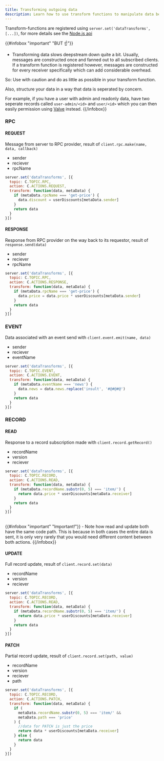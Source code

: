 ```yaml
---
title: Transforming outgoing data
description: Learn how to use transform functions to manipulate data before it leaves the server
---
```


Transform-functions are registered using `server.set('dataTransforms', [...])`, for more details see the [Node.js api](../node-api/)

{{#infobox "important" "BUT ☝"}}
- Transforming data slows deepstream down quite a bit. Usually, messages are constructed once and fanned out to all subscribed clients. If a transform function is registered however, messages are constructed for every receiver specifically which can add considerable overhead.

So: Use with caution and do as little as possible in your transform function.

Also, structure your data in a way that data is seperated by concern.

For example, if you have a user with admin and readonly data, have two seperate records called `user-admin/<id>` and `user/<id>` which you can then easily permission using [Valve](../valve-permissions/) instead.
{{/infobox}}

### RPC

#### REQUEST
Message from server to RPC provider, result of `client.rpc.make(name, data, callback)`<br>

- sender
- reciever
- rpcName

```javascript
server.set('dataTransforms', [{
  topic: C.TOPIC.RPC,
  action: C.ACTIONS.REQUEST,
  transform: function(data, metaData) {
    if (metaData.rpcName === 'get-price') {
      data.discount = userDiscounts[metaData.sender]
    }
    return data
  }
}])
```

#### RESPONSE
Response from RPC provider on the way back to its requestor, result of `response.send(data)`

- sender
- reciever
- rpcName

```javascript
server.set('dataTransforms', [{
  topic: C.TOPIC.RPC,
  action: C.ACTIONS.RESPONSE,
  transform: function(data, metaData) {
    if (metaData.rpcName === 'get-price') {
      data.price = data.price * userDiscounts[metaData.sender]
    }
    return data
  }
}])
```

### EVENT
Data associated with an event send with `client.event.emit(name, data)`

- sender
- reciever
- eventName

```javascript
server.set('dataTransforms', [{
  topic: C.TOPIC.EVENT,
  action: C.ACTIONS.EVENT,
  transform: function(data, metaData) {
    if (metaData.eventName === 'news') {
      data.news = data.news.replace('insult', '#@#@#@')
    }
    return data
  }
}])
```

### RECORD

#### READ
Response to a record subscription made with `client.record.getRecord()`

- recordName
- version
- reciever

```javascript
server.set('dataTransforms', [{
  topic: C.TOPIC.RECORD,
  action: C.ACTIONS.READ,
  transform: function(data, metaData) {
    if (metaData.recordName.substr(0, 5) === 'item/') {
      return data.price * userDiscounts[metaData.receiver]
    }
    return data
  }
}])
```
<br/>
{{#infobox "important" "Important!"}}
- Note how read and update both have the same code path. This is because in both cases the entire data is sent, it is only very rarely that you would need different content between both actions.
{{/infobox}}

#### UPDATE
Full record update, result of `client.record.set(data)`

- recordName
- version
- reciever

```javascript
server.set('dataTransforms', [{
  topic: C.TOPIC.RECORD,
  action: C.ACTIONS.READ,
  transform: function(data, metaData) {
    if (metaData.recordName.substr(0, 5) === 'item/') {
      return data.price * userDiscounts[metaData.receiver]
    }
    return data
  }
}])
```

#### PATCH
Partial record update, result of `client.record.set(path, value)`

- recordName
- version
- reciever
- path

```javascript
server.set('dataTransforms', [{
  topic: C.TOPIC.RECORD,
  action: C.ACTIONS.PATCH,
  transform: function(data, metaData) {
    if (
      metaData.recordName.substr(0, 5) === 'item/' &&
      metaData.path === 'price'
    ) {
      //data for PATCH is just the price
      return data * userDiscounts[metaData.receiver]
    } else {
      return data
    }
  }
}])
```
